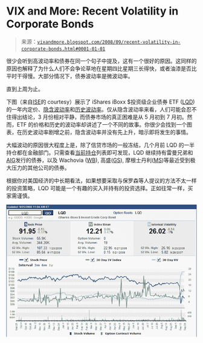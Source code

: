 <!--yml

类别：未分类

日期：2024-05-18 18:24:52

-->

# VIX and More: Recent Volatility in Corporate Bonds

> 来源：[`vixandmore.blogspot.com/2008/09/recent-volatility-in-corporate-bonds.html#0001-01-01`](http://vixandmore.blogspot.com/2008/09/recent-volatility-in-corporate-bonds.html#0001-01-01)

很少会听到高波动率和债券在同一个句子中提及，这有一个很好的原因。这同样的原因也解释了为什么人们不会争论草地在星期四比星期三长得快，或者油漆是否比平时干得慢。大部分情况下，债券波动率是微波动率。

直到上周为止。

下图（来自[ISE](http://www.ise.com/)的 courtesy）展示了 iShares iBoxx $投资级企业债券 ETF ([LQD](http://finance.yahoo.com/q?s=lqd))的一年内定价、[隐含波动率](http://vixandmore.blogspot.com/search/label/implied%20volatility)和[历史波动率](http://vixandmore.blogspot.com/search/label/historical%20volatility)。仅从隐含波动率来看，人们可能会忍不住得出结论，3 月份相对平静，而债券市场的真正困难是从 5 月初到 7 月初。然而，ETF 的价格和历史的波动率却讲述了一个不同的故事。你很少会找到一个图表，在历史波动率剧增之前，隐含波动率并没有先上升，暗示即将发生的事情。

大幅波动的原因很大程度上是，除了信贷市场的一般冻结，几个月前 LQD 的一半持仓都在金融部门。只需查看[当前持仓](http://us.ishares.com/product_info/fund/holdings/LQD.htm)列表即可发现，LQD 继续持有雷曼兄弟和[AIG](http://finance.yahoo.com/q?s=aig)发行的债券，以及 Wachovia ([WB](http://finance.yahoo.com/q?s=wb)), 高盛([GS](http://finance.yahoo.com/q?s=gs)), 摩根士丹利([MS](http://finance.yahoo.com/q?s=ms))等最近受到极大压力的其他公司的债券。

根据你对美国经济的中长期看法，如果想要采取与保罗森等人提议的方法不太一样的投资策略，LQD 可能是一个有趣的买入并持有的投资选择。正如往常一样，买家需谨慎。

![](img/6d7fa53aaa215f17130e818a597347b0.png)
